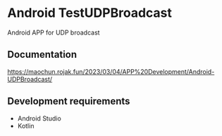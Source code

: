 # Android TestUDPBroadcast

Android APP for UDP broadcast

## Documentation

https://maochun.rojak.fun/2023/03/04/APP%20Development/Android-UDPBroadcast/

## Development requirements

- Android Studio
- Kotlin


